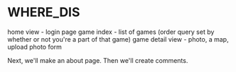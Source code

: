 # WHERE_DIS

home view - login page
game index - list of games (order query set by whether or not you're a part of that game)
game detail view - photo, a map, upload photo form

Next, we'll make an about page. 
Then we'll create comments.